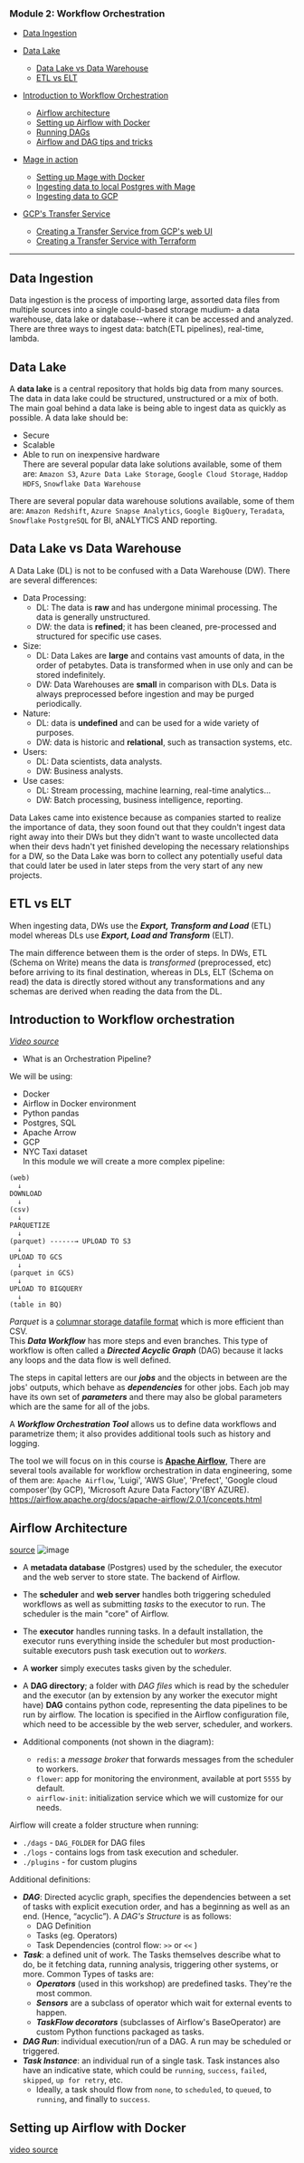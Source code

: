 ### Module 2: Workflow Orchestration   
- [Data Ingestion](#data-ingestion)
- [Data Lake](#data-lake)
  - [Data Lake vs Data Warehouse](#data-lake-vs-data-warehouse)
  - [ETL vs ELT](#etl-vs-elt)

- [Introduction to Workflow Orchestration](#introduction-to-workflow-orchestration)
  - [Airflow architecture](#airflow-architecture)
  - [Setting up Airflow with Docker](#setting-up-airflow-with-docker)
  - [Running DAGs](#running-dags)
  - [Airflow and DAG tips and tricks](#airflow-and-dag-tips-and-tricks)
- [Mage in action](#mage-in-action)
  - [Setting up Mage with Docker](#setting-up-mage-with-docker)
  - [Ingesting data to local Postgres with Mage](#ingesting-data-to-local-postgres-with-mage)
  - [Ingesting data to GCP](#ingesting-data-to-gcp)
- [GCP's Transfer Service](#gcps-transfer-service)
  - [Creating a Transfer Service from GCP's web UI](#creating-a-transfer-service-from-gcps-web-ui)
  - [Creating a Transfer Service with Terraform](#creating-a-transfer-service-with-terraform)
______
## Data Ingestion
Data ingestion is the process of importing large, assorted data files from multiple sources into a single could-based storage mudium- a data warehouse, data lake or database--where it can be accessed and analyzed.  
There are three ways to ingest data: batch(ETL pipelines), real-time, lambda.
## Data Lake

A **data lake** is a central repository that holds big data from many sources.  
The data in data lake could be structured, unstructured or a mix of both.  
The main goal behind a data lake is being able to ingest data as quickly as possible. A data lake should be: 
+ Secure
+ Scalable
+ Able to run on inexpensive hardware   
There are several popular data lake solutions available, some of them are:
`Amazon S3`, `Azure Data Lake Storage`, `Google Cloud Storage`, `Haddop HDFS`, `Snowflake Data Warehouse`   

There are several popular data warehouse solutions available, some of them are:
`Amazon Redshift`, `Azure Snapse Analytics`, `Google BigQuery`, `Teradata`, `Snowflake` `PostgreSQL` for BI, aNALYTICS AND reporting.   

## Data Lake vs Data Warehouse

A Data Lake (DL) is not to be confused with a Data Warehouse (DW). There are several differences:

* Data Processing:
  * DL: The data is **raw** and has undergone minimal processing. The data is generally unstructured.
  * DW: the data is **refined**; it has been cleaned, pre-processed and structured for specific use cases.
* Size:
  * DL: Data Lakes are **large** and contains vast amounts of data, in the order of petabytes. Data is transformed when in use only and can be stored indefinitely.
  * DW: Data Warehouses are **small** in comparison with DLs. Data is always preprocessed before ingestion and may be purged periodically.
* Nature:
  * DL: data is **undefined** and can be used for a wide variety of purposes.
  * DW: data is historic and **relational**, such as transaction systems, etc.
* Users:
  * DL: Data scientists, data analysts.
  * DW: Business analysts.
* Use cases:
  * DL: Stream processing, machine learning, real-time analytics...
  * DW: Batch processing, business intelligence, reporting.

Data Lakes came into existence because as companies started to realize the importance of data, they soon found out that they couldn't ingest data right away into their DWs but they didn't want to waste uncollected data when their devs hadn't yet finished developing the necessary relationships for a DW, so the Data Lake was born to collect any potentially useful data that could later be used in later steps from the very start of any new projects.

## ETL vs ELT

When ingesting data, DWs use the ***Export, Transform and Load*** (ETL) model whereas DLs use ***Export, Load and Transform*** (ELT).

The main difference between them is the order of steps. In DWs, ETL (Schema on Write) means the data is _transformed_ (preprocessed, etc) before arriving to its final destination, whereas in DLs, ELT (Schema on read) the data is directly stored without any transformations and any schemas are derived when reading the data from the DL.
## Introduction to Workflow orchestration 
_[Video source](https://www.youtube.com/watch?v=0yK7LXwYeD0&list=PL3MmuxUbc_hJed7dXYoJw8DoCuVHhGEQb&index=17)_
- What is an Orchestration Pipeline? 

We will be using:
+ Docker
+ Airflow in Docker environment
+ Python pandas
+ Postgres, SQL
+ Apache Arrow
+ GCP
+ NYC Taxi dataset   
In this module we will create a more complex pipeline:
```
(web)
  ↓
DOWNLOAD
  ↓
(csv)
  ↓
PARQUETIZE
  ↓
(parquet) ------→ UPLOAD TO S3
  ↓
UPLOAD TO GCS
  ↓
(parquet in GCS)
  ↓
UPLOAD TO BIGQUERY
  ↓
(table in BQ)
```
_Parquet_ is a [columnar storage datafile format](https://parquet.apache.org/) which is more efficient than CSV.  
This ***Data Workflow*** has more steps and even branches. This type of workflow is often called a ***Directed Acyclic Graph*** (DAG) because it lacks any loops and the data flow is well defined.

The steps in capital letters are our ***jobs*** and the objects in between are the jobs' outputs, which behave as ***dependencies*** for other jobs. Each job may have its own set of ***parameters*** and there may also be global parameters which are the same for all of the jobs.

A ***Workflow Orchestration Tool*** allows us to define data workflows and parametrize them; it also provides additional tools such as history and logging.

The tool we will focus on in this course is **[Apache Airflow](https://airflow.apache.org/)**, There are several tools available for workflow orchestration in data engineering, some of them are:
`Apache Airflow`, 'Luigi', 'AWS Glue', 'Prefect', 'Google cloud composer'(by GCP), 'Microsoft Azure Data Factory'(BY AZURE).   
   https://airflow.apache.org/docs/apache-airflow/2.0.1/concepts.html

## Airflow Architecture
[source](https://airflow.apache.org/docs/apache-airflow/2.0.1/concepts.html)
![image](https://airflow.apache.org/docs/apache-airflow/2.0.1/_images/arch-diag-basic.png)
* A **metadata database** (Postgres) used by the scheduler, the executor and the web server to store state. The backend of Airflow.
* The **scheduler** and **web server** handles both triggering scheduled workflows as well as submitting _tasks_ to the executor to run. The scheduler is the main "core" of Airflow.
* The **executor** handles running tasks. In a default installation, the executor runs everything inside the scheduler but most production-suitable executors push task execution out to _workers_.
* A **worker** simply executes tasks given by the scheduler.
* A **DAG directory**; a folder with _DAG files_ which is read by the scheduler and the executor (an by extension by any worker the executor might have) **DAG** contains python code, representing the data pipelines to be run by  airflow. The location is specified in the Airflow configuration file, which need to be accessible by the web server, scheduler, and workers.

* Additional components (not shown in the diagram):
  * `redis`: a _message broker_ that forwards messages from the scheduler to workers.
  * `flower`: app for monitoring the environment, available at port `5555` by default.
  * `airflow-init`: initialization service which we will customize for our needs.

Airflow will create a folder structure when running:
* `./dags` - `DAG_FOLDER` for DAG files
* `./logs` - contains logs from task execution and scheduler.
* `./plugins` - for custom plugins

Additional definitions:
* ***DAG***: Directed acyclic graph, specifies the dependencies between a set of tasks with explicit execution order, and has a beginning as well as an end. (Hence, “acyclic”). A _DAG's Structure_ is as follows:
  * DAG Definition
  * Tasks (eg. Operators)
  * Task Dependencies (control flow: `>>` or `<<` )  
* ***Task***: a defined unit of work. The Tasks themselves describe what to do, be it fetching data, running analysis, triggering other systems, or more. Common Types of tasks are:
  * ***Operators*** (used in this workshop) are predefined tasks. They're the most common.
  * ***Sensors*** are a subclass of operator which wait for external events to happen.
  * ***TaskFlow decorators*** (subclasses of Airflow's BaseOperator) are custom Python functions packaged as tasks.
* ***DAG Run***: individual execution/run of a DAG. A run may be scheduled or triggered.
* ***Task Instance***: an individual run of a single task. Task instances also have an indicative state, which could be `running`, `success`, `failed`, `skipped`, `up for retry`, etc.
    * Ideally, a task should flow from `none`, to `scheduled`, to `queued`, to `running`, and finally to `success`.
## Setting up Airflow with Docker
[video source](https://www.youtube.com/watch?v=lqDMzReAtrw&list=PL3MmuxUbc_hJed7dXYoJw8DoCuVHhGEQb&index=19)

